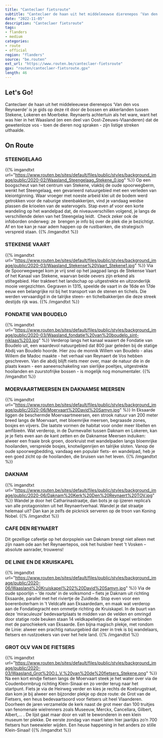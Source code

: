 ```yaml
---
title: "Canteclaer fietsroute"
subtitle: "Canteclaer de haan uit het middeleeuwse dierenepos ‘Van den vos Reynaerde’ is je gids op deze rit door de bossen en akkerlanden tussen Stekene, Lokeren en Moerbeke"
date: "2022-11-05"
description: "Canteclaer fietsroute"
tags:
- flanders
- medium
categories:
- route
- official
region: "flanders"
source: "be.routen"
ext_url: "https://www.routen.be/canteclaer-fietsroute"
gpx: "routen/canteclaer-fietsroute.gpx"
length: 46
---
```


## Let's Go!

Canteclaer de haan uit het middeleeuwse dierenepos ‘Van den vos Reynaerde’ is je gids op deze rit door de bossen en akkerlanden tussen Stekene, Lokeren en Moerbeke. Reynaerts achtertuin als het ware, want het was hier in het Waasland (en een deel van Oost-Zeeuws-Vlaanderen) dat de gewetenloze vos - toen de dieren nog spraken - zijn listige streken uithaalde.

## On Route

### STEENGELAAG

{{% imgandtxt url="https://www.routen.be/sites/default/files/public/styles/background_image/public/2020-02/Waasland_Steengelaag_Stekene_0.jpg" %}}
Op een boogscheut van het centrum van Stekene, vlakbij de oude spoorwegberm, wenkt het Steengelaag, een gevarieerd natuurgebied met een verleden van kleiontginning. Waar vroeger met noeste arbeid klei uit de bodem werd getrokken voor de naburige steenbakkerijen, vind je vandaag weidse plassen die krioelen van de watervogels. Stap even af voor een korte wandeling op het wandelpad dat, de niveauverschillen volgend, je langs de verschillende delen van het Steengelag leidt.  Check zeker ook de infoborden onderweg: ze  brengen je info bij over de plek die je bezichtigt. Af en toe kan je naar adem happen op de rustbanken, die strategisch verspreid staan.
{{% /imgandtxt %}}

### STEKENSE VAART

{{% imgandtxt url="https://www.routen.be/sites/default/files/public/styles/background_image/public/2020-03/Waasland_Stekense%20Vaart_Stekene1.jpg" %}}
Via de Spoorwegwegel kom je vrij snel op het jaagpad langs de Stekense Vaart of het Kanaal van Stekene, waarvan beide oevers zijn erkend als stiltegebied. Hier trakteert het landschap op uitgestrekte en uitzonderlijk mooie vergezichten. Gegraven in 1315, speelde de vaart in de 16de en 17de eeuw een belangrijke rol bij het transport van de stenen en tichels. Die werden vervaardigd in de talrijke steen- en tichelbakkerijen die deze streek destijds rijk was.
{{% /imgandtxt %}}

### FONDATIE VAN BOUDELO

{{% imgandtxt url="https://www.routen.be/sites/default/files/public/styles/background_image/public/2020-03/Waasland_fondatie%20van%20boudelo_sint-niklaas%203.jpg" %}}
Verderop langs het kanaal waaiert de Fondatie van Boudelo uit, een waardevol natuurgebied dat 800 jaar geleden bij de statige Abdij van Boudelo hoorde. Hier zou de monnik Willem van Boudelo - alias Willem die Madoc maakte - het verhaal van Reynaert de Vos hebben geschreven. Van die abdij blijft niets meer over, maar de natuur die in de plaats kwam - een aaneenschakeling van sierlijke poeltjes, uitgestrekte hooilanden en zuurstofrijke bossen - is mogelijk nog monumentaler.
{{% /imgandtxt %}}

### MOERVAARTMEERSEN EN DAKNAMSE MEERSEN

{{% imgandtxt url="https://www.routen.be/sites/default/files/public/styles/background_image/public/2020-06/Moervaart%20David%20Samyn.jpg" %}}
In Eksaarde liggen de beschermde Moervaartmeersen, een strook natuur van 200 meter breed langs de Moervaart, met bloemrijke meersen, begraasde zones, bosjes en vijvers. Die laatste vormen de habitat voor onder meer libellen en amfibieën. Wat verderop, in de Durmevallei tussen Daknam en Lokeren, kan je je fiets even aan de kant zetten en de Daknamse Meersen induiken: alweer een fraaie brok groen, doorkruist met wandelpaden langs bloemrijke hooilanden, verspreide bosjes, knotwilgenrijen en talrijke sloten. Vanop de oude spoorwegbedding, vandaag een populair fiets- en wandelpad, heb je een goed zicht op de hooilanden, die bruisen van het leven.
{{% /imgandtxt %}}

### DAKNAM

{{% imgandtxt url="https://www.routen.be/sites/default/files/public/styles/background_image/public/2020-06/Daknam%20Kerk%20Den%20Reynaert%20TOV.jpg" %}}
Wandel je door het Catharinastraatje, dan bots je op ijzeren replica’s van alle protagonisten uit het Reynaertverhaal. Wandel je dat straatje helemaal uit? Dan kan je zelfs de picknick serveren op de troon van Koning Nobel.
{{% /imgandtxt %}}

### CAFE DEN REYNAERT

Dit gezellige cafeetje op het dorpsplein van Daknam brengt niet alleen met zijn naam ode aan het Reynaertepos, ook het huisbier heet ’t Vosken – absolute aanrader, trouwens!

### DE LINIE EN DE KRUISKAPEL

{{% imgandtxt url="https://www.routen.be/sites/default/files/public/styles/background_image/public/2020-06/Waasland%20Kruiskapel%202%20David%20Samyn.jpg" %}}
Via de oude spoorlijn – ‘de route’ in de volksmond – fiets je Daknam uit richting Eksaarde, parallel met het riviertje de Zuidlede. Stop even voor een boerenboterham in ’t Veldcafé aan Eksaardedam, en maak wat verderop aan de Fondatiegracht een ommetje richting de Kruiskapel. In de buurt van deze ‘miraculeuze’ bedevaartplaats te midden van de velden en omringd door statige rode beuken staan 14 veldkapelletjes die de kapel verbinden met de parochiekerk van Eksaarde. Een bijna magisch plekje, met rondom de Linie: alweer een prachtig natuurgebied dat zeer in trek is bij wandelaars, fietsers en rustzoekers van over het hele land.
{{% /imgandtxt %}}

### GROT OLV VAN DE FIETSERS

{{% imgandtxt url="https://www.routen.be/sites/default/files/public/styles/background_image/public/2020-03/Waasland_Grot%20O.L.V.%20van%20de%20fietsers_Stekene.png" %}}
Na een kort eindje fietsen langs de Moervaart steek je het water over via de Coudenbormbrug richting Klein-Sinaai en zo verder terug naar het startpunt. Fiets je via de Heirweg verder en kies je rechts de Koebrugstraat, dan kom je bij alweer een bijzonder plekje op deze route: de Grot van de Fietsers, een heus bedevaartsoord voor fietsers uit heel Vlaanderen. Doorheen de jaren verzamelde de kerk naast de grot meer dan 100 truitjes van fenomenale wielrenners zoals Museeuw, Merckx, Cancellara, Gilbert, Albert,… . De lijst gaat maar door en valt te bewonderen in een klein museum ter plekke. De eerste zondag van maart laten hier jaarlijks zo’n 700 fietsers hun tweewieler wijden. Een heuse happening in het anders zo stille Klein-Sinaai!
{{% /imgandtxt %}}


